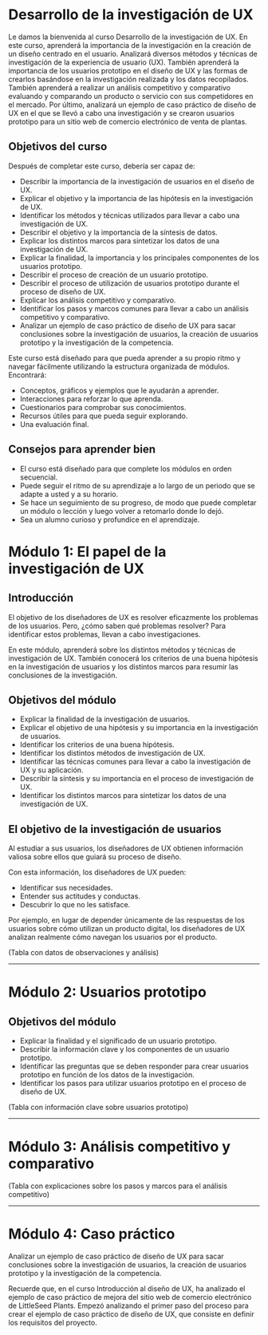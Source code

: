# Desarrollo de la investigación de UX

Le damos la bienvenida al curso Desarrollo de la investigación de UX. En este curso, aprenderá la importancia de la investigación en la creación de un diseño centrado en el usuario. Analizará diversos métodos y técnicas de investigación de la experiencia de usuario (UX). También aprenderá la importancia de los usuarios prototipo en el diseño de UX y las formas de crearlos basándose en la investigación realizada y los datos recopilados. También aprenderá a realizar un análisis competitivo y comparativo evaluando y comparando un producto o servicio con sus competidores en el mercado. Por último, analizará un ejemplo de caso práctico de diseño de UX en el que se llevó a cabo una investigación y se crearon usuarios prototipo para un sitio web de comercio electrónico de venta de plantas.

## Objetivos del curso

Después de completar este curso, debería ser capaz de:

- Describir la importancia de la investigación de usuarios en el diseño de UX.
- Explicar el objetivo y la importancia de las hipótesis en la investigación de UX.  
- Identificar los métodos y técnicas utilizados para llevar a cabo una investigación de UX.
- Describir el objetivo y la importancia de la síntesis de datos.
- Explicar los distintos marcos para sintetizar los datos de una investigación de UX.
- Explicar la finalidad, la importancia y los principales componentes de los usuarios prototipo.
- Describir el proceso de creación de un usuario prototipo.
- Describir el proceso de utilización de usuarios prototipo durante el proceso de diseño de UX.
- Explicar los análisis competitivo y comparativo.
- Identificar los pasos y marcos comunes para llevar a cabo un análisis competitivo y comparativo.
- Analizar un ejemplo de caso práctico de diseño de UX para sacar conclusiones sobre la investigación de usuarios, la creación de usuarios prototipo y la investigación de la competencia.

Este curso está diseñado para que pueda aprender a su propio ritmo y navegar fácilmente utilizando la estructura organizada de módulos. Encontrará:

- Conceptos, gráficos y ejemplos que le ayudarán a aprender.
- Interacciones para reforzar lo que aprenda.
- Cuestionarios para comprobar sus conocimientos.
- Recursos útiles para que pueda seguir explorando.
- Una evaluación final.

## Consejos para aprender bien

- El curso está diseñado para que complete los módulos en orden secuencial.
- Puede seguir el ritmo de su aprendizaje a lo largo de un periodo que se adapte a usted y a su horario.
- Se hace un seguimiento de su progreso, de modo que puede completar un módulo o lección y luego volver a retomarlo donde lo dejó.
- Sea un alumno curioso y profundice en el aprendizaje.

# Módulo 1: El papel de la investigación de UX

## Introducción
El objetivo de los diseñadores de UX es resolver eficazmente los problemas de los usuarios. Pero, ¿cómo saben qué problemas resolver? Para identificar estos problemas, llevan a cabo investigaciones.

En este módulo, aprenderá sobre los distintos métodos y técnicas de investigación de UX. También conocerá los criterios de una buena hipótesis en la investigación de usuarios y los distintos marcos para resumir las conclusiones de la investigación.

## Objetivos del módulo

- Explicar la finalidad de la investigación de usuarios.
- Explicar el objetivo de una hipótesis y su importancia en la investigación de usuarios.
- Identificar los criterios de una buena hipótesis.
- Identificar los distintos métodos de investigación de UX.
- Identificar las técnicas comunes para llevar a cabo la investigación de UX y su aplicación.
- Describir la síntesis y su importancia en el proceso de investigación de UX.
- Identificar los distintos marcos para sintetizar los datos de una investigación de UX.

## El objetivo de la investigación de usuarios

Al estudiar a sus usuarios, los diseñadores de UX obtienen información valiosa sobre ellos que guiará su proceso de diseño.

Con esta información, los diseñadores de UX pueden:

- Identificar sus necesidades.
- Entender sus actitudes y conductas.
- Descubrir lo que no les satisface.

Por ejemplo, en lugar de depender únicamente de las respuestas de los usuarios sobre cómo utilizan un producto digital, los diseñadores de UX analizan realmente cómo navegan los usuarios por el producto.

(Tabla con datos de observaciones y análisis)

---

# Módulo 2: Usuarios prototipo

## Objetivos del módulo

- Explicar la finalidad y el significado de un usuario prototipo.
- Describir la información clave y los componentes de un usuario prototipo.
- Identificar las preguntas que se deben responder para crear usuarios prototipo en función de los datos de la investigación.
- Identificar los pasos para utilizar usuarios prototipo en el proceso de diseño de UX.

(Tabla con información clave sobre usuarios prototipo)

---

# Módulo 3: Análisis competitivo y comparativo

(Tabla con explicaciones sobre los pasos y marcos para el análisis competitivo)

---

# Módulo 4: Caso práctico

Analizar un ejemplo de caso práctico de diseño de UX para sacar conclusiones sobre la investigación de usuarios, la creación de usuarios prototipo y la investigación de la competencia.

Recuerde que, en el curso Introducción al diseño de UX, ha analizado el ejemplo de caso práctico de mejora del sitio web de comercio electrónico de LittleSeed Plants. Empezó analizando el primer paso del proceso para crear el ejemplo de caso práctico de diseño de UX, que consiste en definir los requisitos del proyecto.

